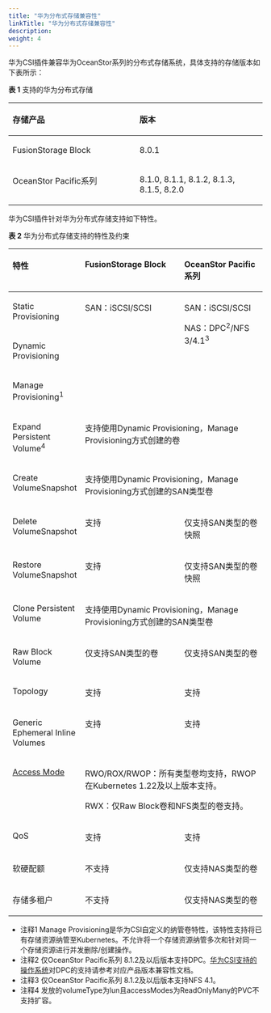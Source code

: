 ```yaml
---
title: "华为分布式存储兼容性"
linkTitle: "华为分布式存储兼容性"
description: 
weight: 4
---
```


华为CSI插件兼容华为OceanStor系列的分布式存储系统，具体支持的存储版本如下表所示：

**表 1**  支持的华为分布式存储

<a name="table13501195552513"></a>
<table><thead align="left"><tr id="row17501175532518"><th class="cellrowborder" valign="top" width="50%" id="mcps1.2.3.1.1"><p id="p5501555152518"><a name="p5501555152518"></a><a name="p5501555152518"></a>存储产品</p>
</th>
<th class="cellrowborder" valign="top" width="50%" id="mcps1.2.3.1.2"><p id="p250185516255"><a name="p250185516255"></a><a name="p250185516255"></a>版本</p>
</th>
</tr>
</thead>
<tbody><tr id="row350255517254"><td class="cellrowborder" valign="top" width="50%" headers="mcps1.2.3.1.1 "><p id="zh-cn_topic_0150885201_p283231353315"><a name="zh-cn_topic_0150885201_p283231353315"></a><a name="zh-cn_topic_0150885201_p283231353315"></a>FusionStorage Block</p>
</td>
<td class="cellrowborder" valign="top" width="50%" headers="mcps1.2.3.1.2 "><p id="zh-cn_topic_0150885201_p1283201313319"><a name="zh-cn_topic_0150885201_p1283201313319"></a><a name="zh-cn_topic_0150885201_p1283201313319"></a>8.0.1</p>
</td>
</tr>
<tr id="row16502155513258"><td class="cellrowborder" valign="top" width="50%" headers="mcps1.2.3.1.1 "><p id="zh-cn_topic_0150885201_p467542723319"><a name="zh-cn_topic_0150885201_p467542723319"></a><a name="zh-cn_topic_0150885201_p467542723319"></a>OceanStor Pacific系列</p>
</td>
<td class="cellrowborder" valign="top" width="50%" headers="mcps1.2.3.1.2 "><p id="zh-cn_topic_0150885201_p146755279338"><a name="zh-cn_topic_0150885201_p146755279338"></a><a name="zh-cn_topic_0150885201_p146755279338"></a>8.1.0, 8.1.1, 8.1.2, 8.1.3, 8.1.5, 8.2.0</p>
</td>
</tr>
</tbody>
</table>

华为CSI插件针对华为分布式存储支持如下特性。

**表 2**  华为分布式存储支持的特性及约束

<a name="table175022559255"></a>
<table><thead align="left"><tr id="row250245510250"><th class="cellrowborder" valign="top" width="21.95%" id="mcps1.2.4.1.1"><p id="p10502355102510"><a name="p10502355102510"></a><a name="p10502355102510"></a>特性</p>
</th>
<th class="cellrowborder" valign="top" width="42.449999999999996%" id="mcps1.2.4.1.2"><p id="p7502455182516"><a name="p7502455182516"></a><a name="p7502455182516"></a>FusionStorage Block</p>
</th>
<th class="cellrowborder" valign="top" width="35.6%" id="mcps1.2.4.1.3"><p id="p150255532517"><a name="p150255532517"></a><a name="p150255532517"></a>OceanStor Pacific系列</p>
</th>
</tr>
</thead>
<tbody><tr id="row45029556254"><td class="cellrowborder" valign="top" width="21.95%" headers="mcps1.2.4.1.1 "><p id="p1250235572516"><a name="p1250235572516"></a><a name="p1250235572516"></a><span>Static Provisioning</span></p>
</td>
<td class="cellrowborder" rowspan="3" valign="top" width="42.449999999999996%" headers="mcps1.2.4.1.2 "><p id="p10502055182512"><a name="p10502055182512"></a><a name="p10502055182512"></a>SAN：iSCSI/SCSI</p>
</td>
<td class="cellrowborder" rowspan="3" valign="top" width="35.6%" headers="mcps1.2.4.1.3 "><p id="p1550235510250"><a name="p1550235510250"></a><a name="p1550235510250"></a>SAN：iSCSI/SCSI</p>
<p id="p1155184451813"><a name="p1155184451813"></a><a name="p1155184451813"></a>NAS：DPC<sup id="sup03431118543"><a name="sup03431118543"></a><a name="sup03431118543"></a>2</sup>/NFS 3/4.1<sup id="sup592411910418"><a name="sup592411910418"></a><a name="sup592411910418"></a>3</sup></p>
</td>
</tr>
<tr id="row16502165517252"><td class="cellrowborder" valign="top" headers="mcps1.2.4.1.1 "><p id="p145026553256"><a name="p145026553256"></a><a name="p145026553256"></a>Dynamic Provisioning</p>
</td>
</tr>
<tr id="row247620119518"><td class="cellrowborder" valign="top" headers="mcps1.2.4.1.1 "><p id="p447601759"><a name="p447601759"></a><a name="p447601759"></a>Manage Provisioning<sup id="sup25964561381"><a name="sup25964561381"></a><a name="sup25964561381"></a>1</sup></p>
</td>
</tr>
<tr id="row1050205518258"><td class="cellrowborder" valign="top" headers="mcps1.2.4.1.1 "><p id="p1650211552251"><a name="p1650211552251"></a><a name="p1650211552251"></a><span>Expand Persistent Volume</span><sup id="sup99731871303"><a name="sup99731871303"></a><a name="sup99731871303"></a>4</sup></p>
</td>
<td class="cellrowborder" colspan="2" valign="top" headers="mcps1.2.4.1.2 mcps1.2.4.1.3 "><p id="p3160102971819"><a name="p3160102971819"></a><a name="p3160102971819"></a><span>支持</span>使用Dynamic Provisioning，Manage Provisioning方式创建的卷</p>
</td>
</tr>
<tr id="row1450218559251"><td class="cellrowborder" valign="top" headers="mcps1.2.4.1.1 "><p id="p150210556258"><a name="p150210556258"></a><a name="p150210556258"></a>Create VolumeSnapshot</p>
</td>
<td class="cellrowborder" colspan="2" valign="top" headers="mcps1.2.4.1.2 mcps1.2.4.1.3 "><p id="p1799618394459"><a name="p1799618394459"></a><a name="p1799618394459"></a><span>支持</span>使用Dynamic Provisioning，Manage Provisioning方式创建的SAN类型卷</p>
</td>
</tr>
<tr id="row205026554251"><td class="cellrowborder" valign="top" width="21.95%" headers="mcps1.2.4.1.1 "><p id="p150235517255"><a name="p150235517255"></a><a name="p150235517255"></a>Delete VolumeSnapshot</p>
</td>
<td class="cellrowborder" valign="top" width="42.449999999999996%" headers="mcps1.2.4.1.2 "><p id="p150235542511"><a name="p150235542511"></a><a name="p150235542511"></a>支持</p>
</td>
<td class="cellrowborder" valign="top" width="35.6%" headers="mcps1.2.4.1.3 "><p id="p1616113011918"><a name="p1616113011918"></a><a name="p1616113011918"></a>仅支持SAN类型的卷快照</p>
</td>
</tr>
<tr id="row050219555257"><td class="cellrowborder" valign="top" width="21.95%" headers="mcps1.2.4.1.1 "><p id="p550285513251"><a name="p550285513251"></a><a name="p550285513251"></a>Restore VolumeSnapshot</p>
</td>
<td class="cellrowborder" valign="top" width="42.449999999999996%" headers="mcps1.2.4.1.2 "><p id="p450275592511"><a name="p450275592511"></a><a name="p450275592511"></a>支持</p>
</td>
<td class="cellrowborder" valign="top" width="35.6%" headers="mcps1.2.4.1.3 "><p id="p1016012981815"><a name="p1016012981815"></a><a name="p1016012981815"></a>仅支持SAN类型的卷快照</p>
</td>
</tr>
<tr id="row135028553252"><td class="cellrowborder" valign="top" headers="mcps1.2.4.1.1 "><p id="p65021755192513"><a name="p65021755192513"></a><a name="p65021755192513"></a>Clone <span>Persistent Volume</span></p>
</td>
<td class="cellrowborder" colspan="2" valign="top" headers="mcps1.2.4.1.2 mcps1.2.4.1.3 "><p id="p114410410618"><a name="p114410410618"></a><a name="p114410410618"></a><span>支持</span>使用Dynamic Provisioning，Manage Provisioning方式创建的SAN类型卷</p>
</td>
</tr>
<tr id="row9502145510258"><td class="cellrowborder" valign="top" width="21.95%" headers="mcps1.2.4.1.1 "><p id="p15022553257"><a name="p15022553257"></a><a name="p15022553257"></a>Raw Block Volume</p>
</td>
<td class="cellrowborder" valign="top" width="42.449999999999996%" headers="mcps1.2.4.1.2 "><p id="p550255512257"><a name="p550255512257"></a><a name="p550255512257"></a>仅支持SAN类型的卷</p>
</td>
<td class="cellrowborder" valign="top" width="35.6%" headers="mcps1.2.4.1.3 "><p id="p15502135513255"><a name="p15502135513255"></a><a name="p15502135513255"></a>仅支持SAN类型的卷</p>
</td>
</tr>
<tr id="row17502135542517"><td class="cellrowborder" valign="top" width="21.95%" headers="mcps1.2.4.1.1 "><p id="p5502355172519"><a name="p5502355172519"></a><a name="p5502355172519"></a>Topology</p>
</td>
<td class="cellrowborder" valign="top" width="42.449999999999996%" headers="mcps1.2.4.1.2 "><p id="p65038550258"><a name="p65038550258"></a><a name="p65038550258"></a>支持</p>
</td>
<td class="cellrowborder" valign="top" width="35.6%" headers="mcps1.2.4.1.3 "><p id="p155031155122514"><a name="p155031155122514"></a><a name="p155031155122514"></a>支持</p>
</td>
</tr>
<tr id="row795501615390"><td class="cellrowborder" valign="top" width="21.95%" headers="mcps1.2.4.1.1 "><p id="p1250314558253"><a name="p1250314558253"></a><a name="p1250314558253"></a>Generic Ephemeral Inline Volumes</p>
</td>
<td class="cellrowborder" valign="top" width="42.449999999999996%" headers="mcps1.2.4.1.2 "><p id="p1503195532514"><a name="p1503195532514"></a><a name="p1503195532514"></a>支持</p>
</td>
<td class="cellrowborder" valign="top" width="35.6%" headers="mcps1.2.4.1.3 "><p id="p1503125510250"><a name="p1503125510250"></a><a name="p1503125510250"></a>支持</p>
</td>
</tr>
<tr id="row11503255132515"><td class="cellrowborder" valign="top" headers="mcps1.2.4.1.1 "><p id="p1150335519251"><a name="p1150335519251"></a><a name="p1150335519251"></a><a href="https://kubernetes.io/docs/concepts/storage/persistent-volumes/#access-modes" target="_blank" rel="noopener noreferrer">Access Mode</a></p>
</td>
<td class="cellrowborder" colspan="2" valign="top" headers="mcps1.2.4.1.2 mcps1.2.4.1.3 "><p id="p11965017181111"><a name="p11965017181111"></a><a name="p11965017181111"></a><span>RWO/ROX/RWOP：</span>所有类型卷均支持，<span>RWOP在</span><span>Kubernetes 1.22及以上</span>版本支持。</p>
<p id="p1241355910226"><a name="p1241355910226"></a><a name="p1241355910226"></a><span>RWX</span>：仅Raw Block卷和NFS类型的卷支持。</p>
</td>
</tr>
<tr id="row550395532512"><td class="cellrowborder" valign="top" width="21.95%" headers="mcps1.2.4.1.1 "><p id="p1950375552517"><a name="p1950375552517"></a><a name="p1950375552517"></a>QoS</p>
</td>
<td class="cellrowborder" valign="top" width="42.449999999999996%" headers="mcps1.2.4.1.2 "><p id="p350312554251"><a name="p350312554251"></a><a name="p350312554251"></a>支持</p>
</td>
<td class="cellrowborder" valign="top" width="35.6%" headers="mcps1.2.4.1.3 "><p id="p8503855132516"><a name="p8503855132516"></a><a name="p8503855132516"></a>支持</p>
</td>
</tr>
<tr id="row950335510253"><td class="cellrowborder" valign="top" width="21.95%" headers="mcps1.2.4.1.1 "><p id="p850315518253"><a name="p850315518253"></a><a name="p850315518253"></a>软硬配额</p>
</td>
<td class="cellrowborder" valign="top" width="42.449999999999996%" headers="mcps1.2.4.1.2 "><p id="p850319558258"><a name="p850319558258"></a><a name="p850319558258"></a>不支持</p>
</td>
<td class="cellrowborder" valign="top" width="35.6%" headers="mcps1.2.4.1.3 "><p id="p105891507518"><a name="p105891507518"></a><a name="p105891507518"></a>仅支持NAS类型的卷</p>
</td>
</tr>
<tr id="row7503185592511"><td class="cellrowborder" valign="top" width="21.95%" headers="mcps1.2.4.1.1 "><p id="p3503185514257"><a name="p3503185514257"></a><a name="p3503185514257"></a>存储多租户</p>
</td>
<td class="cellrowborder" valign="top" width="42.449999999999996%" headers="mcps1.2.4.1.2 "><p id="p453141013615"><a name="p453141013615"></a><a name="p453141013615"></a>不支持</p>
</td>
<td class="cellrowborder" valign="top" width="35.6%" headers="mcps1.2.4.1.3 "><p id="p14871012588"><a name="p14871012588"></a><a name="p14871012588"></a>仅支持NAS类型的卷</p>
</td>
</tr>
</tbody>
</table>

-   注释1 Manage Provisioning是华为CSI自定义的纳管卷特性，该特性支持将已有存储资源纳管至Kubernetes。不允许将一个存储资源纳管多次和针对同一个存储资源进行并发删除/创建操作。
-   注释2 仅OceanStor Pacific系列 8.1.2及以后版本支持DPC。[华为CSI支持的操作系统](/docs/兼容性和特性/Kubernetes及操作系统兼容性#table133422378818)对DPC的支持请参考对应产品版本兼容性文档。
-   注释3 仅OceanStor Pacific系列 8.1.2及以后版本支持NFS 4.1。
-   注释4 发放的volumeType为lun且accessModes为ReadOnlyMany的PVC不支持扩容。

